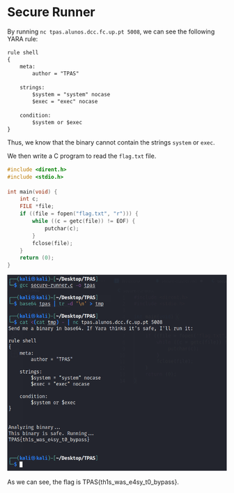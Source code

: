 # Secure Runner

By running `nc tpas.alunos.dcc.fc.up.pt 5008`, we can see the following YARA rule:

```
rule shell
{
    meta:
        author = "TPAS"

    strings:
        $system = "system" nocase
        $exec = "exec" nocase

    condition:
        $system or $exec
}
```

Thus, we know that the binary cannot contain the strings `system` or `exec`.

We then write a C program to read the `flag.txt` file.

```c
#include <dirent.h>
#include <stdio.h>

int main(void) {
    int c;
    FILE *file;
    if ((file = fopen("flag.txt", "r"))) {
        while ((c = getc(file)) != EOF) {
            putchar(c);
        }
        fclose(file);
    }
    return (0);
}
```

![](img/secure-runner.png)

As we can see, the flag is TPAS{th1s_was_e4sy_t0_bypass}.
